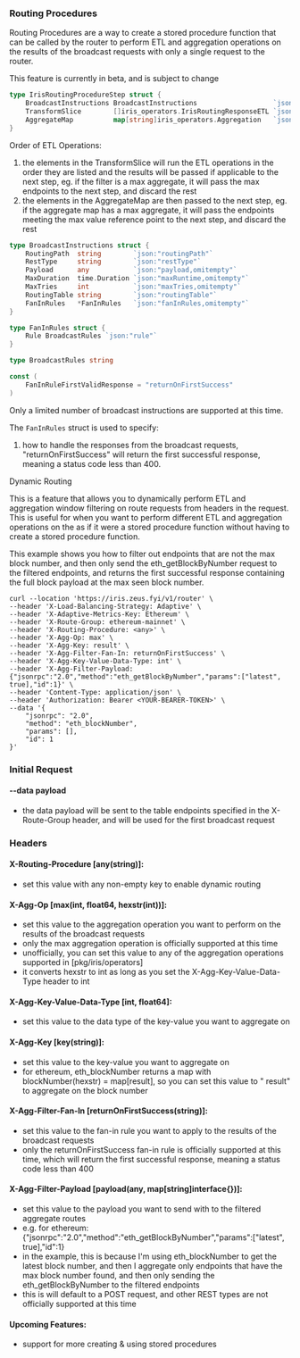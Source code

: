 ### Routing Procedures

Routing Procedures are a way to create a stored procedure function that can be called by the router to perform
ETL and aggregation operations on the results of the broadcast requests with only a single request to the router.

This feature is currently in beta, and is subject to change

```go
type IrisRoutingProcedureStep struct {
    BroadcastInstructions BroadcastInstructions                   `json:"broadcastInstructions,omitempty"`
    TransformSlice        []iris_operators.IrisRoutingResponseETL `json:"transformSlice,omitempty"`
    AggregateMap          map[string]iris_operators.Aggregation   `json:"aggregateMap,omitempty"`
}
```

Order of ETL Operations:

1. the elements in the TransformSlice will run the ETL operations in the order they are listed and the results will be
   passed if applicable
   to the next step, eg. if the filter is a max aggregate, it will pass the max endpoints to the next step, and discard
   the rest
2. the elements in the AggregateMap are then passed to the next step, eg. if the aggregate map has a max aggregate,
   it will pass the endpoints meeting the max value reference point to the next step, and discard the rest

```go
type BroadcastInstructions struct {
    RoutingPath  string        `json:"routingPath"`
    RestType     string        `json:"restType"`
    Payload      any           `json:"payload,omitempty"`
    MaxDuration  time.Duration `json:"maxRuntime,omitempty"`
    MaxTries     int           `json:"maxTries,omitempty"`
    RoutingTable string        `json:"routingTable"`
    FanInRules   *FanInRules   `json:"fanInRules,omitempty"`
}

type FanInRules struct {
    Rule BroadcastRules `json:"rule"`
}

type BroadcastRules string

const (
    FanInRuleFirstValidResponse = "returnOnFirstSuccess"
)
```

Only a limited number of broadcast instructions are supported at this time.

The `FanInRules` struct is used to specify:

1. how to handle the responses from the broadcast requests, "returnOnFirstSuccess" will return the first
   successful response, meaning a status code less than 400.

Dynamic Routing

This is a feature that allows you to dynamically perform ETL and aggregation window filtering on route requests from
headers in the request. This is useful for when you want to perform different ETL and aggregation operations on the
as if it were a stored procedure function without having to create a stored procedure function.

This example shows you how to filter out endpoints that are not the max block number, and then only send the
eth_getBlockByNumber request to the filtered endpoints, and returns the first successful response containing
the full block payload at the max seen block number.

```shell
curl --location 'https://iris.zeus.fyi/v1/router' \
--header 'X-Load-Balancing-Strategy: Adaptive' \
--header 'X-Adaptive-Metrics-Key: Ethereum' \
--header 'X-Route-Group: ethereum-mainnet' \
--header 'X-Routing-Procedure: <any>' \
--header 'X-Agg-Op: max' \
--header 'X-Agg-Key: result' \
--header 'X-Agg-Filter-Fan-In: returnOnFirstSuccess' \
--header 'X-Agg-Key-Value-Data-Type: int' \
--header 'X-Agg-Filter-Payload: {"jsonrpc":"2.0","method":"eth_getBlockByNumber","params":["latest", true],"id":1}' \
--header 'Content-Type: application/json' \
--header 'Authorization: Bearer <YOUR-BEARER-TOKEN>' \
--data '{
    "jsonrpc": "2.0",
    "method": "eth_blockNumber",
    "params": [],
    "id": 1
}'
```

### Initial Request

#### --data payload

- the data payload will be sent to the table endpoints specified in the X-Route-Group header, and will be used for the
  first broadcast request

### Headers

#### X-Routing-Procedure [any(string)]:

- set this value with any non-empty key to enable dynamic routing

#### X-Agg-Op [max(int, float64, hexstr(int))]:

- set this value to the aggregation operation you want to perform on the results of the broadcast requests
- only the max aggregation operation is officially supported at this time
- unofficially, you can set this value to any of the aggregation operations supported in [pkg/iris/operators]
- it converts hexstr to int as long as you set the X-Agg-Key-Value-Data-Type header to int

#### X-Agg-Key-Value-Data-Type [int, float64]:

- set this value to the data type of the key-value you want to aggregate on

#### X-Agg-Key [key(string)]:

- set this value to the key-value you want to aggregate on
- for ethereum, eth_blockNumber returns a map with blockNumber(hexstr) = map[result], so you can set this value to "
  result" to aggregate on the block number

#### X-Agg-Filter-Fan-In [returnOnFirstSuccess(string)]:

- set this value to the fan-in rule you want to apply to the results of the broadcast requests
- only the returnOnFirstSuccess fan-in rule is officially supported at this time, which will return the first successful
  response, meaning a status code less than 400

#### X-Agg-Filter-Payload [payload(any, map[string]interface{})]:

- set this value to the payload you want to send with to the filtered aggregate routes
- e.g. for ethereum: {"jsonrpc":"2.0","method":"eth_getBlockByNumber","params":["latest", true],"id":1}
- in the example, this is because I'm using eth_blockNumber to get the latest block number, and then I aggregate only
  endpoints that have the max block number found, and then only sending the eth_getBlockByNumber to the filtered
  endpoints
- this is will default to a POST request, and other REST types are not officially supported at this time 

#### Upcoming Features:

- support for more creating & using stored procedures